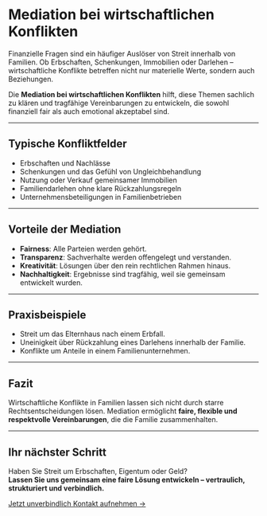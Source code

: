 # Mediation bei wirtschaftlichen Konflikten

Finanzielle Fragen sind ein häufiger Auslöser von Streit innerhalb von Familien. Ob Erbschaften, Schenkungen, Immobilien oder Darlehen – wirtschaftliche Konflikte betreffen nicht nur materielle Werte, sondern auch Beziehungen.  

Die **Mediation bei wirtschaftlichen Konflikten** hilft, diese Themen sachlich zu klären und tragfähige Vereinbarungen zu entwickeln, die sowohl finanziell fair als auch emotional akzeptabel sind.

---

## Typische Konfliktfelder

- Erbschaften und Nachlässe  
- Schenkungen und das Gefühl von Ungleichbehandlung  
- Nutzung oder Verkauf gemeinsamer Immobilien  
- Familiendarlehen ohne klare Rückzahlungsregeln  
- Unternehmensbeteiligungen in Familienbetrieben  

---

## Vorteile der Mediation

- **Fairness**: Alle Parteien werden gehört.  
- **Transparenz**: Sachverhalte werden offengelegt und verstanden.  
- **Kreativität**: Lösungen über den rein rechtlichen Rahmen hinaus.  
- **Nachhaltigkeit**: Ergebnisse sind tragfähig, weil sie gemeinsam entwickelt wurden.  

---

## Praxisbeispiele

- Streit um das Elternhaus nach einem Erbfall.  
- Uneinigkeit über Rückzahlung eines Darlehens innerhalb der Familie.  
- Konflikte um Anteile in einem Familienunternehmen.  

---

## Fazit

Wirtschaftliche Konflikte in Familien lassen sich nicht durch starre Rechtsentscheidungen lösen. Mediation ermöglicht **faire, flexible und respektvolle Vereinbarungen**, die die Familie zusammenhalten.  

---

## Ihr nächster Schritt

Haben Sie Streit um Erbschaften, Eigentum oder Geld?  
**Lassen Sie uns gemeinsam eine faire Lösung entwickeln – vertraulich, strukturiert und verbindlich.**  

[Jetzt unverbindlich Kontakt aufnehmen →](#)
